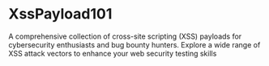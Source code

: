 # XssPayload101
A comprehensive collection of cross-site scripting (XSS) payloads for cybersecurity enthusiasts and bug bounty hunters. Explore a wide range of XSS attack vectors to enhance your web security testing skills
